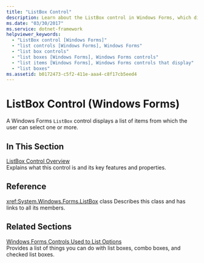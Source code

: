```yaml
---
title: "ListBox Control"
description: Learn about the ListBox control in Windows Forms, which displays a list of items from which the user can select one or more.
ms.date: "03/30/2017"
ms.service: dotnet-framework
helpviewer_keywords: 
  - "ListBox control [Windows Forms]"
  - "list controls [Windows Forms], Windows Forms"
  - "list box controls"
  - "list boxes [Windows Forms], Windows Forms controls"
  - "list items [Windows Forms], Windows Forms controls that display"
  - "list boxes"
ms.assetid: b0172473-c5f2-411e-aaa4-c8f17cb5eed4
---
```

# ListBox Control (Windows Forms)

A Windows Forms `ListBox` control displays a list of items from which the user can select one or more.

## In This Section

[ListBox Control Overview](listbox-control-overview-windows-forms.md)\
Explains what this control is and its key features and properties.

## Reference

<xref:System.Windows.Forms.ListBox> class
Describes this class and has links to all its members.

## Related Sections

[Windows Forms Controls Used to List Options](windows-forms-controls-used-to-list-options.md)\
Provides a list of things you can do with list boxes, combo boxes, and checked list boxes.

